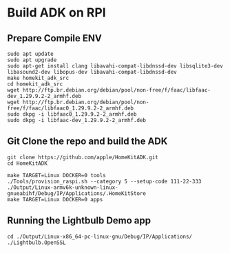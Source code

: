 # Build ADK on RPI

## Prepare Compile ENV
``` shell
sudo apt update
sudo apt upgrade
sudo apt-get install clang libavahi-compat-libdnssd-dev libsqlite3-dev libasound2-dev libopus-dev libavahi-compat-libdnssd-dev
make homekit_adk_src
cd homekit_adk_src
wget http://ftp.br.debian.org/debian/pool/non-free/f/faac/libfaac-dev_1.29.9.2-2_armhf.deb
wget http://ftp.br.debian.org/debian/pool/non-free/f/faac/libfaac0_1.29.9.2-2_armhf.deb
sudo dkpg -i libfaac0_1.29.9.2-2_armhf.deb
sudo dkpg -i libfaac-dev_1.29.9.2-2_armhf.deb
```

## Git Clone the repo and build the ADK
```shell
git clone https://github.com/apple/HomeKitADK.git
cd HomeKitADK

make TARGET=Linux DOCKER=0 tools
./Tools/provision_raspi.sh --category 5 --setup-code 111-22-333 ./Output/Linux-armv6k-unknown-linux-gnueabihf/Debug/IP/Applications/.HomeKitStore
make TARGET=Linux DOCKER=0 apps
```
## Running the Lightbulb Demo app
```shell
cd ./Output/Linux-x86_64-pc-linux-gnu/Debug/IP/Applications/
./Lightbulb.OpenSSL
```
